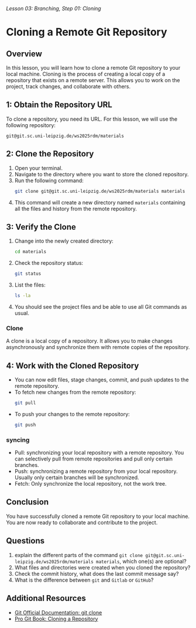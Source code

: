 *Lesson 03: Branching, Step 01: Cloning*
# Cloning a Remote Git Repository

## Overview

In this lesson, you will learn how to clone a remote Git repository to your local machine. Cloning is the process of creating a local copy of a repository that exists on a remote server. This allows you to work on the project, track changes, and collaborate with others.

## 1: Obtain the Repository URL

To clone a repository, you need its URL. For this lesson, we will use the following repository:

```
git@git.sc.uni-leipzig.de/ws2025rdm/materials
```

## 2: Clone the Repository

1. Open your terminal.
2. Navigate to the directory where you want to store the cloned repository.
3. Run the following command:
   ```bash
   git clone git@git.sc.uni-leipzig.de/ws2025rdm/materials materials
   ```
4. This command will create a new directory named `materials` containing all the files and history from the remote repository.

## 3: Verify the Clone

1. Change into the newly created directory:
   ```bash
   cd materials
   ```
2. Check the repository status:
   ```bash
   git status
   ```
3. List the files:
   ```bash
   ls -la
   ```
4. You should see the project files and be able to use all Git commands as usual.

### Clone

A clone is a local copy of a repository. It allows you to make changes asynchronously and synchronize them with remote copies of the repository.

## 4: Work with the Cloned Repository

- You can now edit files, stage changes, commit, and push updates to the remote repository.
- To fetch new changes from the remote repository:
  ```bash
  git pull
  ```
- To push your changes to the remote repository:
  ```bash
  git push
  ```
  
### syncing

- Pull: synchronizing your local repository with a remote repository. You can selectively pull from remote repositories and pull only certain branches.
- Push: synchronizing a remote repository from your local repository. Usually only certain branches will be synchronized.
- Fetch: Only synchronize the local repository, not the work tree.

## Conclusion

You have successfully cloned a remote Git repository to your local machine. You are now ready to collaborate and contribute to the project.

## Questions

1. explain the different parts of the command `git clone git@git.sc.uni-leipzig.de/ws2025rdm/materials materials`, which one(s) are optional?
2. What files and directories were created when you cloned the repository?
3. Check the commit history, what does the last commit message say?
4. What is the difference between `git` and `Gitlab` or `GitHub`?

## Additional Resources

- [Git Official Documentation: git clone](https://git-scm.com/docs/git-clone)
- [Pro Git Book: Cloning a Repository](https://git-scm.com/book/en/v2/Git-Basics-Getting-a-Git-Repository)
